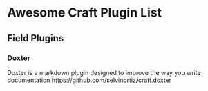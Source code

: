 # Awesome Craft Plugin List

## Field Plugins

### Doxter
  Doxter is a markdown plugin designed to improve the way you write documentation
  https://github.com/selvinortiz/craft.doxter